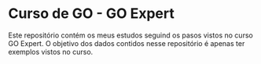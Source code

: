 # Curso de GO - GO Expert

Este repositório contém os meus estudos seguind os pasos vistos no curso GO Expert.
O objetivo dos dados contidos nesse repositório é apenas ter exemplos vistos no curso.